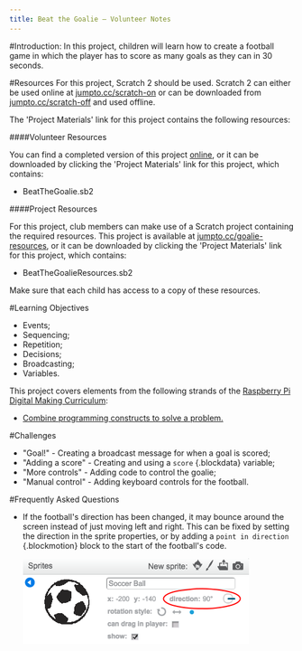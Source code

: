 ```yaml
---
title: Beat the Goalie — Volunteer Notes
---
```


#Introduction:
In this project, children will learn how to create a football game in which the player has to score as many goals as they can in 30 seconds.

#Resources
For this project, Scratch 2 should be used. Scratch 2 can either be used online at [jumpto.cc/scratch-on](http://jumpto.cc/scratch-on) or can be downloaded from [jumpto.cc/scratch-off](http://jumpto.cc/scratch-off) and used offline.

The 'Project Materials' link for this project contains the following resources:

####Volunteer Resources

You can find a completed version of this project <a href="http://scratch.mit.edu/projects/57437924/#editor">online</a>, or it can be downloaded by clicking the 'Project Materials' link for this project, which contains:

+ BeatTheGoalie.sb2

####Project Resources

For this project, club members can make use of a Scratch project containing the required resources. This project is available at [jumpto.cc/goalie-resources](http://jumpto.cc/goalie-resources), or it can be downloaded by clicking the 'Project Materials' link for this project, which contains:

+ BeatTheGoalieResources.sb2

Make sure that each child has access to a copy of these resources.

#Learning Objectives
+ Events;
+ Sequencing;
+ Repetition;
+ Decisions;
+ Broadcasting;
+ Variables.

This project covers elements from the following strands of the [Raspberry Pi Digital Making Curriculum](http://rpf.io/curriculum):

+ [Combine programming constructs to solve a problem.](https://www.raspberrypi.org/curriculum/programming/builder)

#Challenges
+ "Goal!" - Creating a broadcast message for when a goal is scored;
+ "Adding a score" - Creating and using a `score` {.blockdata} variable;
+ "More controls" - Adding code to control the goalie;
+ "Manual control" - Adding keyboard controls for the football.

#Frequently Asked Questions
+ If the football's direction has been changed, it may bounce around the screen instead of just moving left and right. This can be fixed by setting the direction in the sprite properties, or by adding a `point in direction` {.blockmotion} block to the start of the football's code.

	![screenshot](images/goalie-direction.png)
